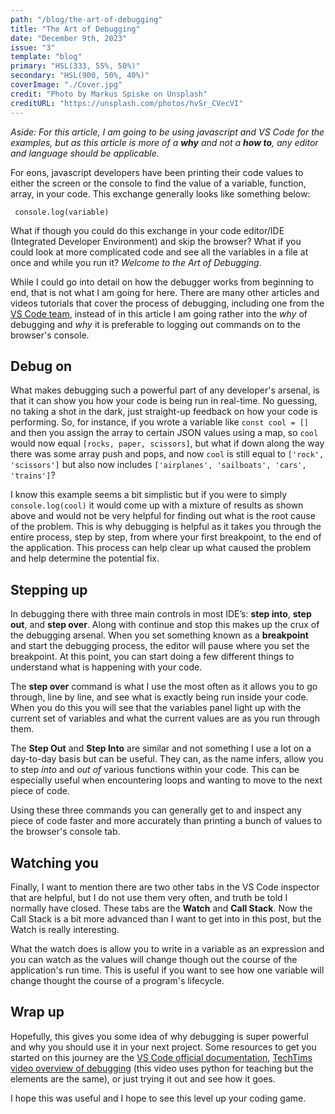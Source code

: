 ```yaml
---
path: "/blog/the-art-of-debugging"
title: "The Art of Debugging"
date: "December 9th, 2023"
issue: "3"
template: "blog"
primary: "HSL(333, 55%, 50%)"
secondary: "HSL(900, 50%, 40%)"
coverImage: "./Cover.jpg"
credit: "Photo by Markus Spiske on Unsplash"
creditURL: "https://unsplash.com/photos/hvSr_CVecVI"
---
```


_Aside: For this article, I am going to be using javascript and VS Code for the examples, but as this article is more of a **why** and not a **how to**, any editor and language should be applicable._

For eons, javascript developers have been printing their code values to either the screen or the console to find the value of a variable, function, array, in your code. This exchange generally looks like something below:

` console.log(variable)`

What if though you could do this exchange in your code editor/IDE (Integrated Developer Environment) and skip the browser? What if you could look at more complicated code and see all the variables in a file at once and while you run it? _Welcome to the Art of Debugging_.

While I could go into detail on how the debugger works from beginning to end, that is not what I am going for here. There are many other articles and videos tutorials that cover the process of debugging, including one from the [VS Code team](https://code.visualstudio.com/docs/introvideos/debugging), instead of in this article I am going rather into the _why_ of debugging and _why_ it is preferable to logging out commands on to the browser's console.

## Debug on

What makes debugging such a powerful part of any developer's arsenal, is that it can show you how your code is being run in real-time. No guessing, no taking a shot in the dark, just straight-up feedback on how your code is performing. So, for instance, if you wrote a variable like `const cool = []` and then you assign the array to certain JSON values using a map, so `cool` would now equal `[rocks, paper, scissors]`, but what if down along the way there was some array push and pops, and now `cool` is still equal to `['rock', 'scissors']` but also now includes `['airplanes', 'sailboats', 'cars', 'trains']`?

I know this example seems a bit simplistic but if you were to simply `console.log(cool)` it would come up with a mixture of results as shown above and would not be very helpful for finding out what is the root cause of the problem. This is why debugging is helpful as it takes you through the entire process, step by step, from where your first breakpoint, to the end of the application. This process can help clear up what caused the problem and help determine the potential fix.

## Stepping up

In debugging there with three main controls in most IDE’s: **step into**, **step out**, and **step over**. Along with continue and stop this makes up the crux of the debugging arsenal. When you set something known as a **breakpoint** and start the debugging process, the editor will pause where you set the breakpoint. At this point, you can start doing a few different things to understand what is happening with your code.

The **step over** command is what I use the most often as it allows you to go through, line by line, and see what is exactly being run inside your code. When you do this you will see that the variables panel light up with the current set of variables and what the current values are as you run through them.

The **Step Out** and **Step Into** are similar and not something I use a lot on a day-to-day basis but can be useful. They can, as the name infers, allow you to step _into_ and _out of_ various functions within your code. This can be especially useful when encountering loops and wanting to move to the next piece of code.

Using these three commands you can generally get to and inspect any piece of code faster and more accurately than printing a bunch of values to the browser's console tab.

## Watching you

Finally, I want to mention there are two other tabs in the VS Code inspector that are helpful, but I do not use them very often, and truth be told I normally have closed. These tabs are the **Watch** and **Call Stack**. Now the Call Stack is a bit more advanced than I want to get into in this post, but the Watch is really interesting.

What the watch does is allow you to write in a variable as an expression and you can watch as the values will change though out the course of the application's run time. This is useful if you want to see how one variable will change thought the course of a program's lifecycle.

## Wrap up

Hopefully, this gives you some idea of why debugging is super powerful and why you should use it in your next project. Some resources to get you started on this journey are the [VS Code official documentation](https://code.visualstudio.com/Docs/editor/debugging), [TechTims video overview of debugging](https://youtu.be/7qZBwhSlfOo) (this video uses python for teaching but the elements are the same), or just trying it out and see how it goes.

I hope this was useful and I hope to see this level up your coding game.
